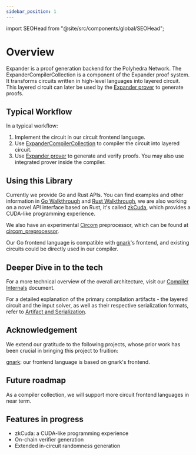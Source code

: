 ```yaml
---
sidebar_position: 1
---
```

import SEOHead from "@site/src/components/global/SEOHead";

<SEOHead
  title="Expander | Polyhedra Network"
  description="Expander is the fastest ZK proof system to date invented by Polyhedra Network."
  url="https://docs.polyhedra.network/expander"
  siteName="Expander"
  image="/img/seo/empty.png"
/>
# Overview

Expander is a proof generation backend for the Polyhedra Network. The ExpanderCompilerCollection is a component of the Expander proof system. It transforms circuits written in high-level languages into layered circuit. This layered circuit can later be used by the [Expander prover](https://github.com/PolyhedraZK/Expander) to generate proofs.

## Typical Workflow

In a typical workflow:

1. Implement the circuit in our circuit frontend language.
2. Use [ExpanderCompilerCollection](https://github.com/PolyhedraZK/ExpanderCompilerCollection) to compiler the circuit into layered circuit.
3. Use [Expander prover](https://github.com/PolyhedraZK/Expander) to generate and verify proofs. You may also use integrated prover inside the compiler.

## Using this Library

Currently we provide Go and Rust APIs. You can find examples and other information in [Go Walkthrough](go/intro) and [Rust Walkthrough](rust/intro), we are also working on a novel API interface based on Rust, it's called [zkCuda](cuda/cuda_like_frontend), which provides a CUDA-like programming experience.

We also have an experimental [Circom](https://github.com/iden3/circom) preprocessor, which can be found at [circom_preprocessor](https://github.com/PolyhedraZK/ExpanderCompilerCollection/tree/v0.0.3/circom_preprocessor).

Our Go frontend language is compatible with [gnark](https://github.com/ConsenSys/gnark)'s frontend, and existing circuits could be directly used in our compiler.

## Deeper Dive in to the tech

For a more technical overview of the overall architecture, visit our [Compiler Internals](internal/intro) document.

For a detailed explanation of the primary compilation artifacts - the layered circuit and the input solver, as well as their respective serialization formats, refer to [Artifact and Serialization](internal/artifact_and_serialization).

## Acknowledgement

We extend our gratitude to the following projects, whose prior work has been crucial in bringing this project to fruition:

[gnark](https://github.com/Consensys/gnark): our frontend language is based on gnark's frontend.

## Future roadmap

As a compiler collection, we will support more circuit frontend languages in near term.

## Features in progress

- zkCuda: a CUDA-like programming experience
- On-chain verifier generation
- Extended in-circuit randomness generation
